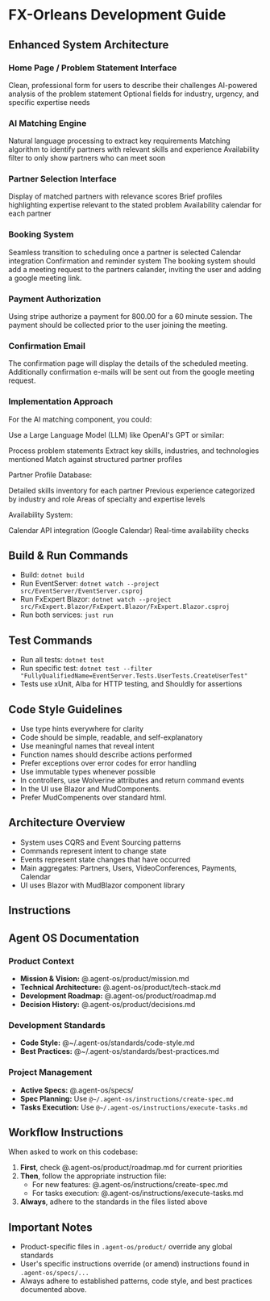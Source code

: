 # FX-Orleans Development Guide

## Enhanced System Architecture

### Home Page / Problem Statement Interface

Clean, professional form for users to describe their challenges
AI-powered analysis of the problem statement
Optional fields for industry, urgency, and specific expertise needs

### AI Matching Engine

Natural language processing to extract key requirements
Matching algorithm to identify partners with relevant skills and experience
Availability filter to only show partners who can meet soon

### Partner Selection Interface

Display of matched partners with relevance scores
Brief profiles highlighting expertise relevant to the stated problem
Availability calendar for each partner

### Booking System

Seamless transition to scheduling once a partner is selected
Calendar integration
Confirmation and reminder system
The booking system should add a meeting request to the partners calander,
inviting the user and adding a google meeting link.

### Payment Authorization

Using stripe authorize a payment for 800.00 for a 60 minute session.
The payment should be collected prior to the user joining the meeting.

### Confirmation Email

The confirmation page will display the details of the scheduled meeting.
Additionally confirmation e-mails will be sent out from the google meeting request.

### Implementation Approach

For the AI matching component, you could:

Use a Large Language Model (LLM) like OpenAI's GPT or similar:

Process problem statements
Extract key skills, industries, and technologies mentioned
Match against structured partner profiles

Partner Profile Database:

Detailed skills inventory for each partner
Previous experience categorized by industry and role
Areas of specialty and expertise levels

Availability System:

Calendar API integration (Google Calendar)
Real-time availability checks

## Build & Run Commands

- Build: `dotnet build`
- Run EventServer: `dotnet watch --project src/EventServer/EventServer.csproj`
- Run FxExpert Blazor: `dotnet watch --project src/FxExpert.Blazor/FxExpert.Blazor/FxExpert.Blazor.csproj`
- Run both services: `just run`

## Test Commands

- Run all tests: `dotnet test`
- Run specific test: `dotnet test --filter "FullyQualifiedName=EventServer.Tests.UserTests.CreateUserTest"`
- Tests use xUnit, Alba for HTTP testing, and Shouldly for assertions

## Code Style Guidelines

- Use type hints everywhere for clarity
- Code should be simple, readable, and self-explanatory
- Use meaningful names that reveal intent
- Function names should describe actions performed
- Prefer exceptions over error codes for error handling
- Use immutable types whenever possible
- In controllers, use Wolverine attributes and return command events
- In the UI use Blazor and MudComponents.
- Prefer MudCompenents over standard html.

## Architecture Overview

- System uses CQRS and Event Sourcing patterns
- Commands represent intent to change state
- Events represent state changes that have occurred
- Main aggregates: Partners, Users, VideoConferences, Payments, Calendar
- UI uses Blazor with MudBlazor component library

## Instructions

## Agent OS Documentation

### Product Context

- **Mission & Vision:** @.agent-os/product/mission.md
- **Technical Architecture:** @.agent-os/product/tech-stack.md
- **Development Roadmap:** @.agent-os/product/roadmap.md
- **Decision History:** @.agent-os/product/decisions.md

### Development Standards

- **Code Style:** @~/.agent-os/standards/code-style.md
- **Best Practices:** @~/.agent-os/standards/best-practices.md

### Project Management

- **Active Specs:** @.agent-os/specs/
- **Spec Planning:** Use `@~/.agent-os/instructions/create-spec.md`
- **Tasks Execution:** Use `@~/.agent-os/instructions/execute-tasks.md`

## Workflow Instructions

When asked to work on this codebase:

1. **First**, check @.agent-os/product/roadmap.md for current priorities
2. **Then**, follow the appropriate instruction file:
   - For new features: @.agent-os/instructions/create-spec.md
   - For tasks execution: @.agent-os/instructions/execute-tasks.md
3. **Always**, adhere to the standards in the files listed above

## Important Notes

- Product-specific files in `.agent-os/product/` override any global standards
- User's specific instructions override (or amend) instructions found in `.agent-os/specs/...`
- Always adhere to established patterns, code style, and best practices documented above.

